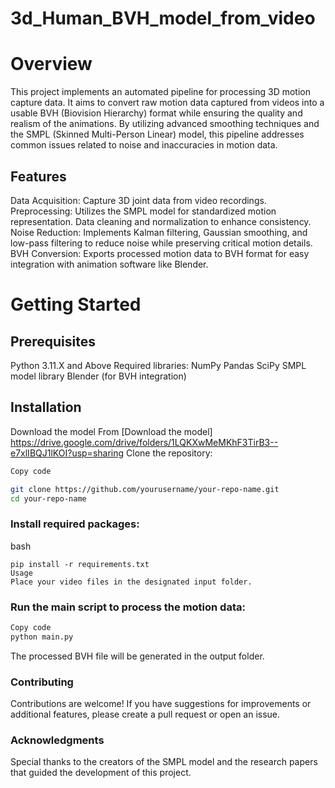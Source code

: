 ﻿# 3d_Human_BVH_model_from_video
# Overview
This project implements an automated pipeline for processing 3D motion capture data. It aims to convert raw motion data captured from videos into a usable BVH (Biovision Hierarchy) format while ensuring the quality and realism of the animations. By utilizing advanced smoothing techniques and the SMPL (Skinned Multi-Person Linear) model, this pipeline addresses common issues related to noise and inaccuracies in motion data.

## Features
Data Acquisition: Capture 3D joint data from video recordings.
Preprocessing:
Utilizes the SMPL model for standardized motion representation.
Data cleaning and normalization to enhance consistency.
Noise Reduction:
Implements Kalman filtering, Gaussian smoothing, and low-pass filtering to reduce noise while preserving critical motion details.
BVH Conversion:
Exports processed motion data to BVH format for easy integration with animation software like Blender.
# Getting Started
## Prerequisites
Python 3.11.X and Above
Required libraries:
NumPy
Pandas
SciPy
SMPL model library
Blender (for BVH integration)
## Installation
Download the model From [Download the model] https://drive.google.com/drive/folders/1LQKXwMeMKhF3TirB3--e7xlIBQJ1lKOI?usp=sharing
Clone the repository:

```bash
Copy code

git clone https://github.com/yourusername/your-repo-name.git
cd your-repo-name
```
### Install required packages:

bash
```Copy code
pip install -r requirements.txt
Usage
Place your video files in the designated input folder.
```
### Run the main script to process the motion data:

```bash
Copy code
python main.py
```
The processed BVH file will be generated in the output folder.

### Contributing
Contributions are welcome! If you have suggestions for improvements or additional features, please create a pull request or open an issue.


### Acknowledgments
Special thanks to the creators of the SMPL model and  the research papers that guided the development of this project.
